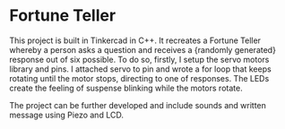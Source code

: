 # Fortune Teller

This project is built in Tinkercad in C++. It recreates a Fortune Teller whereby a person asks a question and receives a {randomly generated} response out of six possible. To do so, firstly, I setup the servo motors library and pins. I attached servo to pin and wrote a for loop that keeps rotating until the motor stops, directing to one of responses. The LEDs create the feeling of suspense blinking while the motors rotate. 

The project can be further developed and include sounds and written message using Piezo and LCD. 
